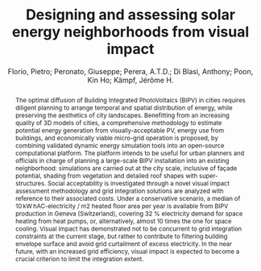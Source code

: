 ---
layout: technique
title: "Designing and assessing solar energy neighborhoods from visual impact"
classifications:
    system_type: "False"
    technique: "False"
    design_study: "False"
    evaluation: "False"
    data: "False"
    analysis: "True"
    generation: "False"
    curation_and_transformation: "False"
    management: "False"
    modeling: "True"
    urban_analysis: "True"
    visualization: "False"
    sunlight_access: "True"
    wind_ventilation: "False"
    view_impact: "False"
    energy: "False"
    damage_and_disaster_management: "False"
    climate: "False"
    sound: "False"
    property_cadastre: "False"
    others: "False"
    lookup: "False"
    browse: "True"
    locate: "False"
    explore: "False"
    identify: "True"
    compare: "True"
    summarize: "False"
    distribution: "True"
    trends: "False"
    outliers: "False"
    extremes: "False"
    features: "False"
    target_discovery: "False"
    target_access: "True"
    spatial_relation: "True"
    buildings: "True"
    streets: "False"
    nature: "False"
    uniform_discretization: "True"
    structural_subdivision: "False"
    univariate: "False"
    multivariate: "True"
    volumetric: "False"
    temporal: "True"
    sensing: "False"
    statistical: "False"
    simulation_based: "True"
    learning_based: "False"
    surveyed: "False"
    site: "True"
    block: "True"
    multi_block: "False"
    city: "False"
    va_wo_model: "False"
    post_model: "True"
    model_integrated: "False"
    assisted_models: "False"
    overlay: "True"
    embedded: "False"
    linked: "False"
    temporal_jx: "False"
    spatial_jx: "False"
    filter: "False"
    aggregate: "False"
    embed: "False"
    glyphs: "False"
    bar_charts: "True"
    scatterplots: "False"
    matrix: "False"
    parallel_coordinates: "False"
    map_2d: "False"
    map_3d: "True"
    walking: "False"
    steering: "False"
    selection_based: "False"
    manipulation_based: "True"
    distortion: "False"
    ghosting: "False"
    culling: "False"
    birds_view: "True"
    multi_view: "False"
    assisted_steering: "False"
    other: "False"
    vr_cave: "False"
    ar: "False"
    desktop: "True"
    mobile: "False"
    case_study: "True"
    user_study: "False"
    statistical_evaluation: "False"
    expert_interviews: "False"
key: "JZYJ87HB"
item_type: "journalArticle"
publication_year: "2021"
author: "Florio, Pietro; Peronato, Giuseppe; Perera, A.T.D.; Di Blasi, Anthony; Poon, Kin Ho; Kämpf, Jérôme H."
publication_title: "Sustainable Cities and Society"
isbn: "nan"
issn: "22106707"
doi: "10.1016/j.scs.2021.102959"
url_paper: "https://linkinghub.elsevier.com/retrieve/pii/S2210670721002468"
abstract_note: "nan"
date_added: "2023-01-30 00:35:52"
date_modified: "2023-01-30 00:35:52"
access_date: "2023-01-30 00:35:52"
pages: "102959"
num_pages: "nan"
issue: "nan"
volume: "71.0"
number_of_volumes: "nan"
journal_abbreviation: "Sustainable Cities and Society"
short_title: "nan"
series: "nan"
series_number: "nan"
series_text: "nan"
series_title: "nan"
publisher: "nan"
place: "nan"
language: "en"
rights: "nan"
type: "nan"
archive: "nan"
archive_location: "nan"
library_catalog: "DOI.org (Crossref)"
call_number: "nan"
extra: "nan"
notes: "nan"
link_attachments: "nan"
manual_tags: "nan"
automatic_tags: "nan"
editor: "nan"
series_editor: "nan"
translator: "nan"
contributor: "nan"
attorney_agent: "nan"
book_author: "nan"
cast_member: "nan"
commenter: "nan"
composer: "nan"
cosponsor: "nan"
counsel: "nan"
interviewer: "nan"
producer: "nan"
recipient: "nan"
reviewed_author: "nan"
scriptwriter: "nan"
words_by: "nan"
guest: "nan"
number: "nan"
edition: "nan"
running_time: "nan"
scale: "nan"
medium: "nan"
artwork_size: "nan"
filing_date: "nan"
application_number: "nan"
assignee: "nan"
issuing_authority: "nan"
country: "nan"
meeting_name: "nan"
conference_name: "nan"
court: "nan"
references: "nan"
reporter: "nan"
legal_status: "nan"
priority_numbers: "nan"
programming_language: "nan"
version: "nan"
system: "nan"
code: "nan"
code_number: "nan"
section: "nan"
session: "nan"
committee: "nan"
history: "nan"
legislative_body: "nan"
abstract: "The optimal diffusion of Building Integrated PhotoVoltaics (BIPV) in cities requires diligent planning to arrange temporal and spatial distribution of energy, while preserving the aesthetics of city landscapes. Benefitting from an increasing quality of 3D models of cities, a comprehensive methodology to estimate potential energy generation from visually-acceptable PV, energy use from buildings, and economically viable micro-grid operation is proposed, by combining validated dynamic energy simulation tools into an open-source computational platform. The platform intends to be useful for urban planners and officials in charge of planning a large-scale BIPV installation into an existing neighborhood: simulations are carried out at the city scale, inclusive of façade potential, shading from vegetation and detailed roof shapes with super-structures. Social acceptability is investigated through a novel visual impact assessment methodology and grid integration solutions are analyzed with reference to their associated costs. Under a conservative scenario, a median of 10 kW hAC-electricity / m2 heated floor area per year is available from BIPV production in Geneva (Switzerland), covering 32 % electricity demand for space heating from heat pumps, or, alternatively, almost 10 times the one for space cooling. Visual impact has demonstrated not to be concurrent to grid integration constraints at the current stage, but rather to contribute to filtering building envelope surface and avoid grid curtailment of excess electricity. In the near future, with an increased grid efficiency, visual impact is expected to become a crucial criterion to limit the integration extent."
---